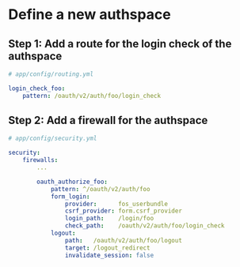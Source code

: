 Define a new authspace
======================

Step 1: Add a route for the login check of the authspace
--------------------------------------------------------

```yaml
# app/config/routing.yml

login_check_foo:
    pattern: /oauth/v2/auth/foo/login_check
```

Step 2: Add a firewall for the authspace
----------------------------------------

```yaml
# app/config/security.yml

security:
    firewalls:
        ...

        oauth_authorize_foo:
            pattern: ^/oauth/v2/auth/foo
            form_login:
                provider:      fos_userbundle
                csrf_provider: form.csrf_provider
                login_path:    /login/foo
                check_path:    /oauth/v2/auth/foo/login_check
            logout:
                path:   /oauth/v2/auth/foo/logout
                target: /logout_redirect
                invalidate_session: false
```